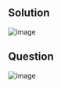 ## Solution
![image](https://github.com/user-attachments/assets/a528aacb-9b4c-4c9c-9f68-bdffe5f2cd96)


## Question
![image](https://github.com/user-attachments/assets/e380733b-be7a-4136-bcce-d523667ef6d0)
